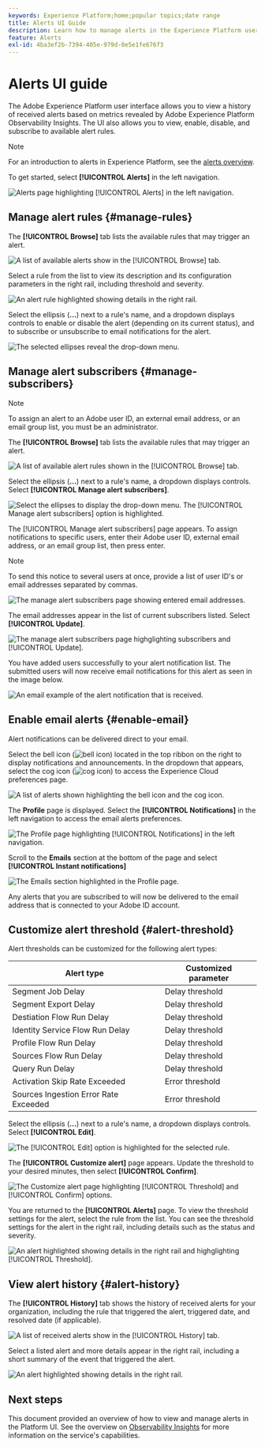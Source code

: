 ```yaml
---
keywords: Experience Platform;home;popular topics;date range
title: Alerts UI Guide
description: Learn how to manage alerts in the Experience Platform user interface.
feature: Alerts
exl-id: 4ba3ef2b-7394-405e-979d-0e5e1fe676f3
---
```

# Alerts UI guide

The Adobe Experience Platform user interface allows you to view a history of received alerts based on metrics revealed by Adobe Experience Platform Observability Insights. The UI also allows you to view, enable, disable, and subscribe to available alert rules.

>[!NOTE]
>
>For an introduction to alerts in Experience Platform, see the [alerts overview](./overview.md).

To get started, select **[!UICONTROL Alerts]** in the left navigation.

![Alerts page highlighting [!UICONTROL Alerts] in the left navigation.](../images/alerts/ui/workspace.png)

## Manage alert rules {#manage-rules}

The **[!UICONTROL Browse]** tab lists the available rules that may trigger an alert.

![A list of available alerts show in the [!UICONTROL Browse] tab.](../images/alerts/ui/rules.png)

Select a rule from the list to view its description and its configuration parameters in the right rail, including threshold and severity.

![An alert rule highlighted showing details in the right rail.](../images/alerts/ui/rule-details.png)

Select the ellipsis (**...**) next to a rule's name, and a dropdown displays controls to enable or disable the alert (depending on its current status), and to subscribe or unsubscribe to email notifications for the alert.

![The selected ellipses reveal the drop-down menu.](../images/alerts/ui/disable-subscribe.png)

## Manage alert subscribers {#manage-subscribers}

>[!NOTE]
>
> To assign an alert to an Adobe user ID, an external email address, or an email group list, you must be an administrator. 

The **[!UICONTROL Browse]** tab lists the available rules that may trigger an alert.

![A list of available alert rules shown in the [!UICONTROL Browse] tab.](../images/alerts/ui/rules.png)

Select the ellipsis (**...**) next to a rule's name, a dropdown displays controls. Select **[!UICONTROL Manage alert subscribers]**.

![Select the ellipses to display the drop-down menu. The [!UICONTROL Manage alert subscribers] option is highlighted.](../images/alerts/ui/manage-alert-subscribers.png)

The [!UICONTROL Manage alert subscribers] page appears. To assign notifications to specific users, enter their Adobe user ID, external email address, or an email group list, then press enter.

>[!NOTE]
>
>To send this notice to several users at once, provide a list of user ID's or email addresses separated by commas.

![The manage alert subscribers page showing entered email addresses.](../images/alerts/ui/manage-alert-add-email.png)

The email addresses appear in the list of current subscribers listed. Select **[!UICONTROL Update]**.

![The manage alert subscribers page highglighting subscribers and [!UICONTROL Update].](../images/alerts/ui/manage-alert-subscribers-added-email.png)

You have added users successfully to your alert notification list. The submitted users will now receive email notifications for this alert as seen in the image below.

![An email example of the alert notification that is received.](../images/alerts/ui/manage-alert-subscribers-email.png)

## Enable email alerts {#enable-email}

Alert notifications can be delivered direct to your email. 

Select the bell icon (![bell icon](/help/images/icons/bell.png)) located in the top ribbon on the right to display notifications and announcements. In the dropdown that appears, select the cog icon (![cog icon](/help/images/icons/settings.png)) to access the Experience Cloud preferences page.

![A list of alerts shown highlighting the bell icon and the cog icon.](../images/alerts/ui/edit-preferences.png)

The **Profile** page is displayed. Select the **[!UICONTROL Notifications]** in the left navigation to access the email alerts preferences.

![The Profile page highlighting [!UICONTROL Notifications] in the left navigation.](../images/alerts/ui/profile.png)

Scroll to the **Emails** section at the bottom of the page and select **[!UICONTROL Instant notifications]** 

![The Emails section highlighted in the Profile page.](../images/alerts/ui/notifications.png)

Any alerts that you are subscribed to will now be delivered to the email address that is connected to your Adobe ID account. 

## Customize alert threshold {#alert-threshold}

Alert thresholds can be customized for the following alert types:

| Alert type | Customized parameter |
|---|---|
| Segment Job Delay | Delay threshold |
| Segment Export Delay | Delay threshold |
| Destiation Flow Run Delay | Delay threshold |
| Identity Service Flow Run Delay | Delay threshold |
| Profile Flow Run Delay | Delay threshold |
| Sources Flow Run Delay | Delay threshold |
| Query Run Delay | Delay threshold |
| Activation Skip Rate Exceeded | Error threshold |
| Sources Ingestion Error Rate Exceeded | Error threshold |

Select the ellipsis (**...**) next to a rule's name, a dropdown displays controls. Select **[!UICONTROL Edit]**.

![The [!UICONTROL Edit] option is highlighted for the selected rule.](../images/alerts/ui/threshold-edit.png)

The **[!UICONTROL Customize alert]** page appears. Update the threshold to your desired minutes, then select **[!UICONTROL Confirm]**.

![The Customize alert page highlighting [!UICONTROL Threshold] and [!UICONTROL Confirm] options.](../images/alerts/ui/threshold-update.png)

You are returned to the **[!UICONTROL Alerts]** page. To view the threshold settings for the alert, select the rule from the list. You can see the threshold settings for the alert in the right rail, including details such as the status and severity.

![An alert highlighted showing details in the right rail and highglighting [!UICONTROL Threshold].](../images/alerts/ui/threshold-view.png)

## View alert history {#alert-history}

The **[!UICONTROL History]** tab shows the history of received alerts for your organization, including the rule that triggered the alert, triggered date, and resolved date (if applicable).

![A list of received alerts show in the [!UICONTROL History] tab.](../images/alerts/ui/history.png)

Select a listed alert and more details appear in the right rail, including a short summary of the event that triggered the alert.

![An alert highlighted showing details in the right rail.](../images/alerts/ui/history-details.png)

## Next steps

This document provided an overview of how to view and manage alerts in the Platform UI. See the overview on [Observability Insights](../home.md) for more information on the service's capabilities.
